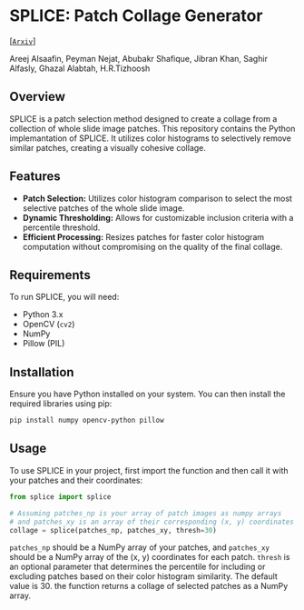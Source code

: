 # SPLICE: Patch Collage Generator

[[`Arxiv`]](https://arxiv.org/abs/2404.17704)

Areej Alsaafin, Peyman Nejat, Abubakr Shafique, Jibran Khan, Saghir Alfasly, Ghazal Alabtah, H.R.Tizhoosh

## Overview
SPLICE is a patch selection method designed to create a collage from a collection of whole slide image patches. This repository contains the Python implemantation of SPLICE. It utilizes color histograms to selectively remove similar patches, creating a visually cohesive collage. 

## Features
- **Patch Selection:** Utilizes color histogram comparison to select the most selective patches of the whole slide image.
- **Dynamic Thresholding:** Allows for customizable inclusion criteria with a percentile threshold.
- **Efficient Processing:** Resizes patches for faster color histogram computation without compromising on the quality of the final collage.

## Requirements
To run SPLICE, you will need:
- Python 3.x
- OpenCV (`cv2`)
- NumPy
- Pillow (PIL)

## Installation
Ensure you have Python installed on your system. You can then install the required libraries using pip:

```bash
pip install numpy opencv-python pillow
```


## Usage
To use SPLICE in your project, first import the function and then call it with your patches and their coordinates:

```python
from splice import splice

# Assuming patches_np is your array of patch images as numpy arrays
# and patches_xy is an array of their corresponding (x, y) coordinates
collage = splice(patches_np, patches_xy, thresh=30)
```

`patches_np` should be a NumPy array of your patches, and `patches_xy` should be a NumPy array of the (x, y) coordinates for each patch. `thresh` is an optional parameter that determines the percentile for including or excluding patches based on their color histogram similarity. The default value is 30. the function returns a collage of selected patches as a NumPy array.

